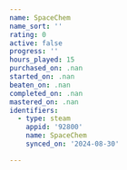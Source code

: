 ```yaml
---
name: SpaceChem
name_sort: ''
rating: 0
active: false
progress: ''
hours_played: 15
purchased_on: .nan
started_on: .nan
beaten_on: .nan
completed_on: .nan
mastered_on: .nan
identifiers:
  - type: steam
    appid: '92800'
    name: SpaceChem
    synced_on: '2024-08-30'

---
```

